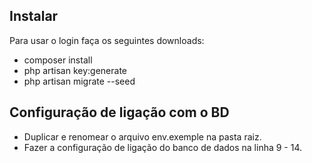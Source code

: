 ## Instalar

Para usar o login faça os seguintes downloads:

- composer install
- php artisan key:generate
- php artisan migrate --seed


## Configuração de ligação com o BD

- Duplicar e renomear o arquivo env.exemple na pasta raiz.
- Fazer a configuração de ligação do banco de dados na linha 9 - 14.
